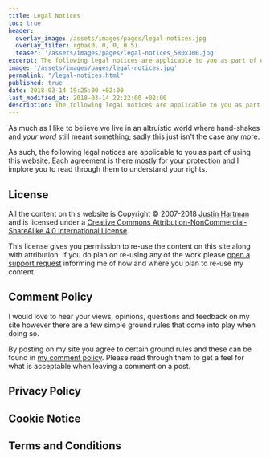 ```yaml
---
title: Legal Notices
toc: true
header:
  overlay_image: /assets/images/pages/legal-notices.jpg
  overlay_filter: rgba(0, 0, 0, 0.5)
  teaser: '/assets/images/pages/legal-notices_580x300.jpg'
excerpt: The following legal notices are applicable to you as part of using this website. Each agreement is there mostly for your protection and I implore you to read through them to understand your rights.
image: '/assets/images/pages/legal-notices.jpg'
permalink: "/legal-notices.html"
published: true
date: 2018-03-14 19:25:00 +02:00
last_modified_at: 2018-03-14 22:22:00 +02:00
description: The following legal notices are applicable to you as part of using this website. Each agreement is there mostly for your protection and I implore you to read through them to understand your rights.
---
```

As much as I like to believe we live in an altruistic world where hand-shakes and _your word_ still meant something; sadly this just isn't the case any more.

As such, the following legal notices are applicable to you as part of using this website. Each agreement is there mostly for your protection and I implore you to read through them to understand your rights.

## License
All the content on this website is Copyright &copy; 2007-2018 <a rel="author" href="http://justin.hartman.me">Justin Hartman</a> and is licensed under a <a rel="license external" href="http://creativecommons.org/licenses/by-nc-sa/4.0/">Creative Commons Attribution-NonCommercial-ShareAlike 4.0 International License</a>. 

This license gives you permission to re-use the content on this site along with attribution. If you do plan on re-using any of the work please [open a support request][support] informing me of how and where you plan to re-use my content.

## Comment Policy
I would love to hear your views, opinions, questions and feedback on my site however there are a few simple ground rules that come into play when doing so.

By posting on my site you agree to certain ground rules and these can be found in [my comment policy][comment-policy]. Please read through them to get a feel for what is acceptable when leaving a comment on a post.

## Privacy Policy

## Cookie Notice

## Terms and Conditions


[support]: https://github.com/justinhartman/justinhartman.github.io/issues/new
[pic-credit]: https://www.pexels.com/photo/police-money-finance-funny-33596/
[comment-policy]: /comment-policy.html
